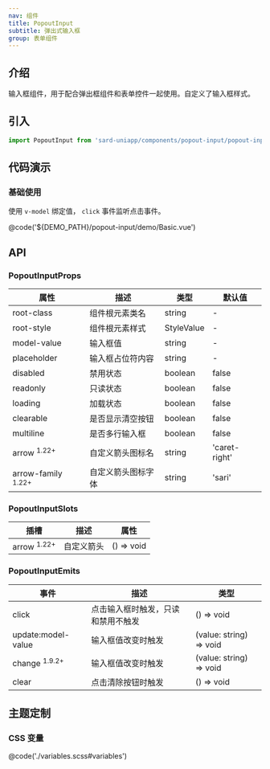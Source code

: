 ```yaml
---
nav: 组件
title: PopoutInput
subtitle: 弹出式输入框
group: 表单组件
---
```


## 介绍

输入框组件，用于配合弹出框组件和表单控件一起使用。自定义了输入框样式。

## 引入

```ts
import PopoutInput from 'sard-uniapp/components/popout-input/popout-input.vue'
```

## 代码演示

### 基础使用

使用 `v-model` 绑定值， `click` 事件监听点击事件。

@code('${DEMO_PATH}/popout-input/demo/Basic.vue')

## API

### PopoutInputProps

| 属性                          | 描述               | 类型       | 默认值        |
| ----------------------------- | ------------------ | ---------- | ------------- |
| root-class                    | 组件根元素类名     | string     | -             |
| root-style                    | 组件根元素样式     | StyleValue | -             |
| model-value                   | 输入框值           | string     | -             |
| placeholder                   | 输入框占位符内容   | string     | -             |
| disabled                      | 禁用状态           | boolean    | false         |
| readonly                      | 只读状态           | boolean    | false         |
| loading                       | 加载状态           | boolean    | false         |
| clearable                     | 是否显示清空按钮   | boolean    | false         |
| multiline                     | 是否多行输入框     | boolean    | false         |
| arrow <sup>1.22+</sup>        | 自定义箭头图标名   | string     | 'caret-right' |
| arrow-family <sup>1.22+</sup> | 自定义箭头图标字体 | string     | 'sari'        |

### PopoutInputSlots

| 插槽                   | 描述       | 属性       |
| ---------------------- | ---------- | ---------- |
| arrow <sup>1.22+</sup> | 自定义箭头 | () => void |

### PopoutInputEmits

| 事件                     | 描述                               | 类型                    |
| ------------------------ | ---------------------------------- | ----------------------- |
| click                    | 点击输入框时触发，只读和禁用不触发 | () => void              |
| update:model-value       | 输入框值改变时触发                 | (value: string) => void |
| change <sup>1.9.2+</sup> | 输入框值改变时触发                 | (value: string) => void |
| clear                    | 点击清除按钮时触发                 | () => void              |

## 主题定制

### CSS 变量

@code('./variables.scss#variables')

